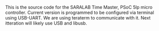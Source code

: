 This is the source code for the SARALAB Time Master, PSoC 5lp micro controller. Current version is programmed to be configured via terminal using USB-UART.
We are using teraterm to communicate with it.  Next itteration will likely use USB and libusb.
